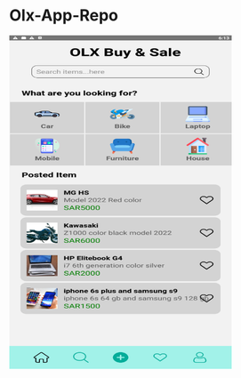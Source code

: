 # Olx-App-Repo

<img src="./src/assets/Screenshot_2023.05.30_18.13.27.619.png" width="400" height="600">
